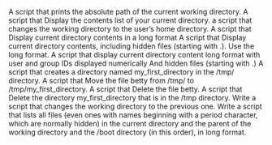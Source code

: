 A script that prints the absolute path of the current working directory.
A script that Display the contents list of your current directory.
a script that changes the working directory to the user’s home directory.
A script that Display current directory contents in a long format
A script that Display current directory contents, including hidden files (starting with .). Use the long format.
A script that display current directory content long format with user and group IDs displayed numerically And hidden files (starting with .)
A script that creates a directory named my_first_directory in the /tmp/ directory.
A script that Move the file betty from /tmp/ to /tmp/my_first_directory.
A script that Delete the file betty.
A script that Delete the directory my_first_directory that is in the /tmp directory.
Write a script that changes the working directory to the previous one.
Write a script that lists all files (even ones with names beginning with a period character, which are normally hidden) in the current directory and the parent of the working directory and the /boot directory (in this order), in long format.